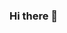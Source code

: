 ### Hi there 👋

<!--
**nithinraaj27/nithinraaj27** is a ✨ _special_ ✨ repository because its `README.md` (this file) appears on your GitHub profile.

Here are some ideas to get you started:

- 🔭 I’m currently working on Frontier
- 🌱 I’m currently learning Flutter
- 👯 I’m looking to collaborate on YouTube
- 🤔 I’m looking for help with Firebase
- 💬 Ask me about Flutter related contents
- 📫 How to reach me:  
- [Instagram - @nithin.raaj](https://www.instagram.com/nithin.raaj/) 
- [Youtube - Nithin Raaj](https://www.youtube.com/channel/UC7ysoVU2Lh2kDepOuG-mIsw/featured)
- [LinkedIn - Nithin Raaj](https://www.linkedin.com/in/nithin-raaj-8b252519b/)
- 😄 Pronouns: He / His
- ⚡ Fun fact: I Merly wanted to look like Iron Man inn Marvel🤣
-->
